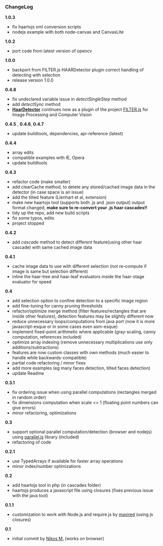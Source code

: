 ### ChangeLog

__1.0.3__
* fix haartojs xml conversion scripts
* nodejs example with both node-canvas and CanvasLite

__1.0.2__
* port code from latest version of opencv

__1.0.0__
* backport from FILTER.js HAARDetector plugin correct handling of detecting with selection
* release version 1.0.0

__0.4.8__
* fix undeclared variable issue in *detectSingleStep* method
* add *detectSync* method
* [**HaarDetector**](https://github.com/foo123/FILTER.js/blob/master/src/plugins/HaarDetector.js) continues now as a plugin of the project [FILTER.js](https://github.com/foo123/FILTER.js) for Image Processing and Computer Vision
 

__0.4.5__ , __0.4.6__, __0.4.7__
* update buildtools, dependencies, api-reference (latest)


__0.4.4__
* array edits
* compatible examples with IE, Opera
* update buildtools


__0.4.3__
* refactor code (make smaller)
* add clearCache method, to delete any stored/cached image data in the detector (in case space is an issue)
* add the tilted feature (Lienhart et al, extension)
* make new haartojs tool (supports both .js and .json output) output format changed, __make sure to re-convert your .js haar cascades!!__
* tidy up the repo, add new build scripts
* fix some typos, edits
* project stopped

__0.4.2__
* add _cascade_ method to detect different feature(using other haar cascade) with same cached image data

__0.4.1__
* cache image data to use with different selection (not re-compute if image is same but selection different)
* inline the haar-tree and haar-leaf evaluators inside the haar-stage evaluator for speed

__0.4__
* add selection option to confine detection to a specific image region 
* add fine-tuning for canny pruning thresholds
* refactor/optimize merge method (filter features/rectangles that are inside other features), detection features may be slightly different now
* reduce unnecessary loops/computations from java port (now it is more javascript-esque or in some cases even asm-esque)
* implement fixed-point arithmetic where applicable (gray-scaling, canny computation, references included)
* optimize array indexing (remove unnecessary multiplications use only additions/subtractions)
* features are now custom classes with own methods (much easier to handle while backwards-compatible)
* partial code refactoring / minor fixes
* add more examples (eg many faces detection, tilted faces detection)
* update Readme

__0.3.1__
* fix ordering issue when using parallel computations (rectangles merged in random order)
* fix dimensions computation when scale <> 1 (floating point numbers can give errors)
* minor refactoring, optimizations

__0.3__
* support optional parallel computation/detection (browser and nodejs) using [parallel.js](https://github.com/adambom/parallel.js) library (included)
* refactoring of code

__0.2.1__
* use TypedArrays if available for faster array operations
* minor index/number optimizations

__0.2__
* add haartojs tool in php (in cascades folder)
* haartojs produces a javascript file using closures (fixes previous issue with the java tool)

__0.1.1__
* customization to work with Node.js and require.js by [maxired](https://github.com/maxired)  (using js closures) 

__0.1__
* initial commit by [Nikos M.](https://github.com/foo123) (works on browser)
